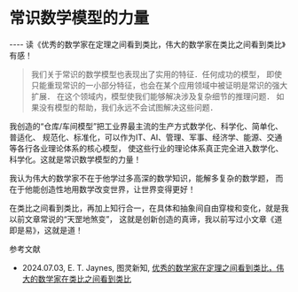 # 常识数学模型的力量

---- 读《优秀的数学家在定理之间看到类比，伟大的数学家在类比之间看到类比》有感！

> 我们关于常识的数学模型也表现出了实用的特征．任何成功的模型，
> 即使只能重现常识的一小部分特征，也会在某个应用领域中被证明是常识的强大扩展．
> 在这个领域内，模型使我们能够解决涉及复杂细节的推理问题．
> 如果没有模型的帮助，我们永远不会试图解决这些问题．

我创造的“仓库/车间模型”把工业界最主流的生产方式数学化、科学化、简单化、普适化、
规范化、标准化，可以作为IT、AI、管理、军事、经济学、能源、交通等各行各业理论体系的核心模型，
使这些行业的理论体系真正完全进入数学化、科学化。这就是常识数学模型的力量！

我认为伟大的数学家不在于他学过多高深的数学知识，能解多复杂的数学题，
而在于他能创造性地用数学改变世界，让世界变得更好！

在类比之间看到类比，再加上知行合一，在具体和抽象间自由穿梭和变化，就是我以前文章常说的“天罡地煞变”，
这就是创新创造的真谛，我以前写过小文章《道即是易》，这就是道！

参考文献

- 2024.07.03, E. T. Jaynes, 图灵新知, [优秀的数学家在定理之间看到类比，伟大的数学家在类比之间看到类比](https://mp.weixin.qq.com/s?__biz=Mzg2MDg0MDA0NA==&mid=2247501332&idx=1&sn=0274d9345a92d3a8e305648e93c6543f&sharer_shareinfo=2b95f197cf389daa9079fceea7d66d22&sharer_shareinfo_first=d5762b5b035a19f8e6bae7f4ddf52abf&subscene=1&sessionid=1720692595&clicktime=1720704996&enterid=1720704996&ascene=2&fasttmpl_type=0&fasttmpl_fullversion=7289491-zh_CN-zip&fasttmpl_flag=0&realreporttime=1720704996123&version=28003251&abtest_cookie=AAACAA%3D%3D&lang=zh_CN&countrycode=CN&pass_ticket=SWg4gf5PoPEMrhHdTo%2FNrJw3YAcLMRQ7eGMC8sa%2Frdv2mo4wLpegVyDsQaZP9lJW&wx_header=3)
